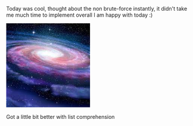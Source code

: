 Today was cool, thought about the non brute-force instantly, it didn't take me much time to implement 
overall I am happy with today :) 

![img.png](img.png)



Got a little bit better with list comprehension 

